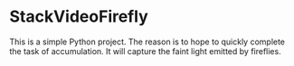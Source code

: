 # StackVideoFirefly
This is a simple Python project. The reason is to hope to quickly complete the task of accumulation. It will capture the faint light emitted by fireflies.
